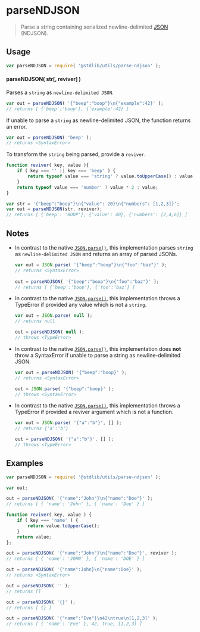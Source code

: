 <!--
@license Apache-2.0

Copyright (c) 2024 The Stdlib Authors.

Licensed under the Apache License, Version 2.0 (the "License");
you may not use this file except in compliance with the License.
You may obtain a copy of the License at

	http://www.apache.org/licenses/LICENSE-2.0

Unless required by applicable law or agreed to in writing, software
distributed under the License is distributed on an "AS IS" BASIS,
WITHOUT WARRANTIES OR CONDITIONS OF ANY KIND, either express or implied.
See the License for the specific language governing permissions and
limitations under the License.
-->

# parseNDJSON

> Parse a string containing serialized newline-delimited [JSON][json] (NDJSON).

<section class="usage">

## Usage

```javascript
var parseNDJSON = require( '@stdlib/utils/parse-ndjson' );
```

#### parseNDJSON( str\[, reviver] )

Parses a `string` as `newline-delimited JSON`.

```javascript
var out = parseNDJSON( '{"beep":"boop"}\n{"example":42}' );
// returns [ {'beep':'boop'}, {'example':42} ]
```

If unable to parse a `string` as newline-delimited JSON, the function returns an error.

```javascript
var out = parseNDJSON( 'beep' );
// returns <SyntaxError>
```

To transform the `string` being parsed, provide a `reviver`.

```javascript
function reviver( key, value ){
	if ( key === '' || key === 'beep' ) {
        return typeof value === 'string' ? value.toUpperCase() : value;
    }
    return typeof value === 'number' ? value * 2 : value;
}

var str = '{"beep":"boop"}\n{"value": 20}\n{"numbers": [1,2,3]}';
var out = parseNDJSON(str, reviver);
// returns [ {'beep': 'BOOP'}, {'value': 40}, {'numbers': [2,4,6]} ]
```

</section>

<!-- /.usage -->

<section class="notes">

## Notes  

-   In contrast to the native [`JSON.parse()`][json-parse], this implementation parses `string` as `newline-delimited JSON` and returns an array of parsed JSONs.
  
	```javascript
	var out = JSON.parse( '{"beep":"boop"}\n{"foo":"baz"}' );
	// returns <SyntaxError>
			
	out = parseNDJSON( '{"beep":"boop"}\n{"foo":"baz"}' );
	// returns [ {'beep':'boop'}, {'foo':'baz'} ]
	```

-   In contrast to the native [`JSON.parse()`][json-parse], this implementation throws a TypeError if provided any value which is not a `string`.
	  
	```javascript
	var out = JSON.parse( null );
	// returns null
	
	out = parseNDJSON( null );
	// throws <TypeError>
	```

-   In contrast to the native [`JSON.parse()`][json-parse], this implementation does **not** throw a SyntaxError if unable to parse a string as newline-delimited JSON.
	
	```javascript
	var out = parseNDJSON( '{"beep":"boop}' );
	// returns <SyntaxError>
	
	out = JSON.parse( '{"beep":"boop}' );
	// throws <SyntaxError>
	```
 
-   In contrast to the native [`JSON.parse()`][json-parse], this implementation throws a TypeError if provided a reviver argument which is not a function.
	
	```javascript
	var out = JSON.parse( '{"a":"b"}', [] );
	// returns {'a':'b'}
	
	out = parseNDJSON( '{"a":"b"}', [] );
	// throws <TypeError>
	```

</section>

<!-- /.notes -->

<section class="examples">

## Examples

<!-- eslint no-undef: "error" -->

```javascript
var parseNDJSON = require( '@stdlib/utils/parse-ndjson' );

var out;

out = parseNDJSON( '{"name":"John"}\n{"name":"Doe"}' );
// returns [ { 'name': 'John' }, { 'name': 'Doe' } ]

function reviver( key, value ) {
    if ( key === 'name' ) {
        return value.toUpperCase();
    }
    return value;
};

out = parseNDJSON( '{"name":"John"}\n{"name":"Doe"}', reviver );
// returns [ { 'name': 'JOHN' }, { 'name': 'DOE' } ]

out = parseNDJSON( '{"name":John}\n{"name":Doe}' );
// returns <SyntaxError>

out = parseNDJSON( '' );
// returns []

out = parseNDJSON( '{}' );
// returns [ {} ]

out = parseNDJSON( '{"name":"Eve"}\n42\ntrue\n[1,2,3]' );
// returns [ { 'name': 'Eve' }, 42, true, [1,2,3] ]
```

</section>

<!-- /.examples -->


<!-- Section for related `stdlib` packages. Do not manually edit this section, as it is automatically populated. -->

<section class="related">

</section>

<!-- /.related -->

<!-- Section for all links. Make sure to keep an empty line after the `section` element and another before the `/section` close. -->

<section class="links">

[json]: http://www.json.org/

[json-parse]: https://developer.mozilla.org/en/docs/Web/JavaScript/Reference/Global_Objects/JSON/parse

</section>

<!-- /.links -->
